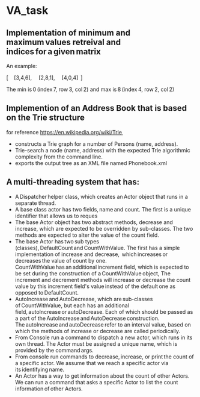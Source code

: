 # VA_task
## Implementation of minimum and maximum values retreival and indices for a given matrix  
An example:  

[
    [3,4,6],  
    [2,8,1],  
    [4,0,4]  
]  

The min is 0 (index 7, row 3, col 2) and max is 8 (index 4, row 2, col 2)  

## Implemention of an Address Book that is based on the Trie structure
for reference https://en.wikipedia.org/wiki/Trie  
- constructs a Trie graph for a number of Persons (name, address).  
- Trie-search a node (name, address) with the expected Trie algorithmic complexity from the command line.  
- exports the output tree as an XML file named Phonebook.xml

## A multi-threading system that has:
- A Dispatcher helper class, which creates an Actor object that runs in a separate thread. 
- A base class actor has two fields, name and count. The first is a unique identifier that allows us to reques
- The base Actor object has two abstract methods, decrease and increase,
  which are expected to be overridden by sub-classes. The two methods are expected to alter the value of the count field.  
- The base Actor has two sub types (classes), DefaultCount and CountWithValue. The first has a simple implementation of increase and decrease, 
  which increases or decreases the value of count by one.   
  CountWithValue has an additional increment field, 
  which is expected to be set during the construction of a CountWithValue object,
  The increment and decrement methods will increase or decrease the count value by this increment field's value instead of the default one as opposed to DefaultCount. 
- AutoIncrease and AutoDecrease, which are sub-classes of CountWithValue, but each has an additional field, autoIncrease or autoDecrease. 
  Each of which should be passed as a part of the AutoIncrease and AutoDecrease construction. 
  The autoIncrease and autoDecrease refer to an interval value, based on which the methods of increase or decrease are called periodically. 
- From Console run a command to dispatch a new actor, which runs in its own thread. The Actor must be assigned a unique name, which is provided by the command args. 
- From console run commands to decrease, increase, or print the count of a specific actor. We assume that we reach a specific actor via its identifying name.
- An Actor has a way to get information about the count of other Actors. We can run a command that asks a specific Actor to list the count information of other Actors.  
  
